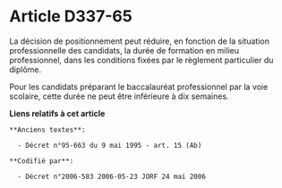 # Article D337-65

La décision de positionnement peut réduire, en fonction de la situation professionnelle des candidats, la durée de formation
en milieu professionnel, dans les conditions fixées par le règlement particulier du diplôme.

Pour les candidats préparant le baccalauréat professionnel par la voie scolaire, cette durée ne peut être inférieure à dix
semaines.

**Liens relatifs à cet article**

	**Anciens textes**:

	  - Décret n°95-663 du 9 mai 1995 - art. 15 (Ab)

	**Codifié par**:

	  - Décret n°2006-583 2006-05-23 JORF 24 mai 2006
